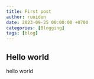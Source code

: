 ```yaml
---
title: First post
author: ruoiden
date: 2023-09-25 00:00:00 +0700
categories: [Blogging]
tags: [blog]
---
```


## Hello world

hello world


